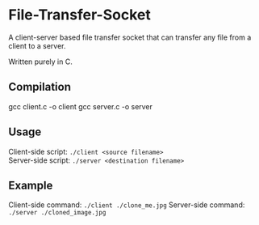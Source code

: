 # File-Transfer-Socket
A client-server based file transfer socket that can transfer any file from a client to a server.

Written purely in C.

## Compilation

gcc client.c -o client
gcc server.c -o server

## Usage
Client-side script: ```./client <source filename>```  
Server-side script: ```./server <destination filename>```

## Example
Client-side command: ```./client ./clone_me.jpg```
Server-side command: ```./server ./cloned_image.jpg```
